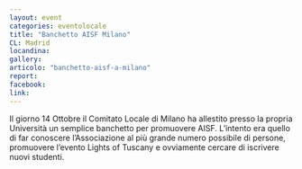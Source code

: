 ```yaml
---
layout: event
categories: eventolocale
title: "Banchetto AISF Milano"
CL: Madrid
locandina:
gallery:
articolo: "banchetto-aisf-a-milano"
report:
facebook: 
link:
---
```


Il giorno 14 Ottobre il Comitato Locale di Milano ha allestito presso la propria Università un semplice banchetto per promuovere AISF. L’intento era quello di far conoscere l’Associazione al più grande numero possibile di persone, promuovere l’evento Lights of Tuscany e ovviamente cercare di iscrivere nuovi studenti.
